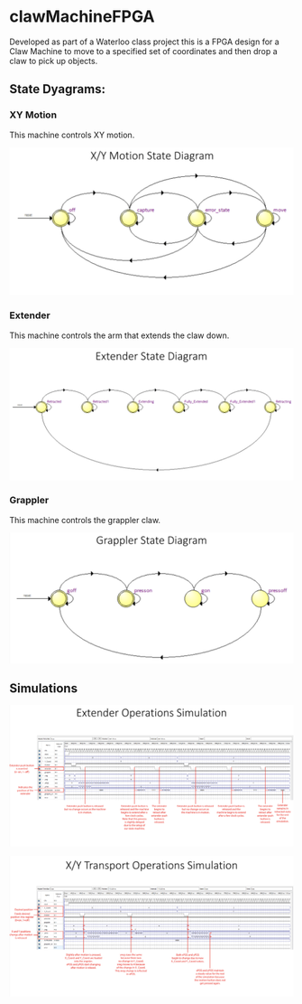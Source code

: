 # clawMachineFPGA
Developed as part of a Waterloo class project this is a FPGA design for a Claw Machine to move to a specified set of coordinates and then drop a claw to pick up objects.

## State Dyagrams:

### XY Motion
This machine controls XY motion.

![XY Motion](https://github.com/Alexanderstr2/clawMachineFPGA/blob/main/Images/XY%20Motion%20State%20Dyagram.png)

### Extender
This machine controls the arm that extends the claw down.

![Extender](https://github.com/Alexanderstr2/clawMachineFPGA/blob/main/Images/Extender%20State%20Dyagram.png)

### Grappler
This machine controls the grappler claw.

![Grappler](https://github.com/Alexanderstr2/clawMachineFPGA/blob/main/Images/Grappler%20State%20Dyagram.png)

## Simulations

![Extender Operation Simulation](https://github.com/Alexanderstr2/clawMachineFPGA/blob/main/Images/Extender%20Operation%20Simulation.png)

![XY Motion Operation Simulation](https://github.com/Alexanderstr2/clawMachineFPGA/blob/main/Images/XY%20Transport%20Operation%20Simulation.png)
